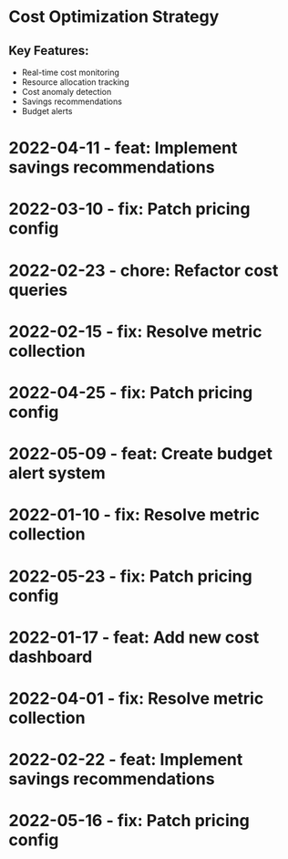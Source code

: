 ﻿# Cost Optimization Strategy

## Key Features:
- Real-time cost monitoring
- Resource allocation tracking
- Cost anomaly detection
- Savings recommendations
- Budget alerts
# 2022-04-11 - feat: Implement savings recommendations
# 2022-03-10 - fix: Patch pricing config
# 2022-02-23 - chore: Refactor cost queries
# 2022-02-15 - fix: Resolve metric collection
# 2022-04-25 - fix: Patch pricing config
# 2022-05-09 - feat: Create budget alert system
# 2022-01-10 - fix: Resolve metric collection
# 2022-05-23 - fix: Patch pricing config
# 2022-01-17 - feat: Add new cost dashboard
# 2022-04-01 - fix: Resolve metric collection
# 2022-02-22 - feat: Implement savings recommendations
# 2022-05-16 - fix: Patch pricing config
